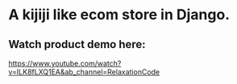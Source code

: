 # A kijiji like ecom store in Django.

## Watch product demo here:

https://www.youtube.com/watch?v=ILK8fLXQ1EA&ab_channel=RelaxationCode

